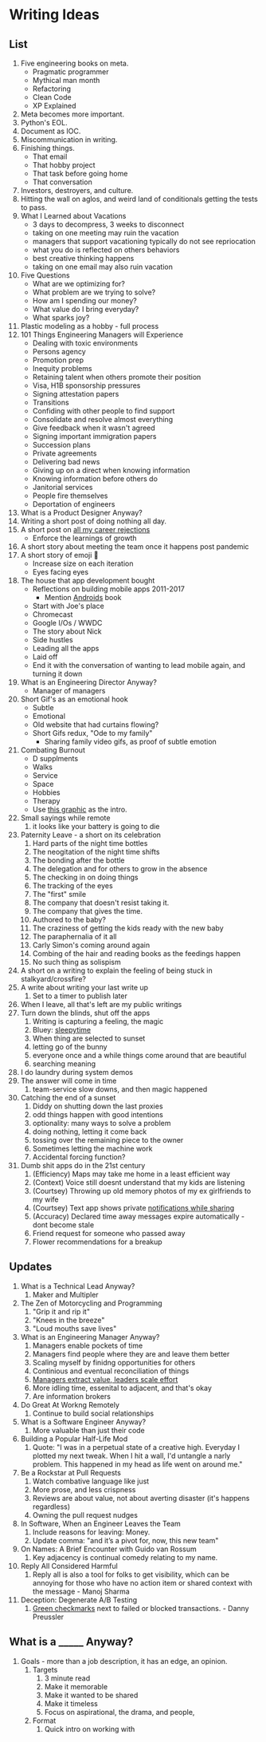 # Writing Ideas
## List

1. Five engineering books on meta.
    - Pragmatic programmer
    - Mythical man month
    - Refactoring
    - Clean Code
    - XP Explained
1. Meta becomes more important.
1. Python's EOL.
1. Document as IOC.
1. Miscommunication in writing.
1. Finishing things.
    - That email
    - That hobby project
    - That task before going home
    - That conversation
1. Investors, destroyers, and culture.
1. Hitting the wall on aglos, and weird land of conditionals getting the tests to pass.
1. What I Learned about Vacations
    - 3 days to decompress, 3 weeks to disconnect
    - taking on one meeting may ruin the vacation
    - managers that support vacationing typically do not see repriocation
    - what you do is reflected on others behaviors
    - best creative thinking happens
    - taking on one email may also ruin vacation
1. Five Questions
    - What are we optimizing for?
    - What problem are we trying to solve?
    - How am I spending our money?
    - What value do I bring everyday?
    - What sparks joy?
1. Plastic modeling as a hobby - full process
1. 101 Things Engineering Managers will Experience
    - Dealing with toxic environments
    - Persons agency
    - Promotion prep
    - Inequity problems
    - Retaining talent when others promote their position
    - Visa, H1B sponsorship pressures
    - Signing attestation papers
    - Transitions
    - Confiding with other people to find support
    - Consolidate and resolve almost everything
    - Give feedback when it wasn't agreed
    - Signing important immigration papers
    - Succession plans
    - Private agreements
    - Delivering bad news
    - Giving up on a direct when knowing information
    - Knowing information before others do
    - Janitorial services
    - People fire themselves
    - Deportation of engineers
1. What is a Product Designer Anyway?
1. Writing a short post of doing nothing all day.
1. A short post on [all my career rejections](https://web.eecs.utk.edu/~azh/blog/allmyrejections.html)
    - Enforce the learnings of growth
1. A short story about meeting the team once it happens post pandemic
1. A short story of emoji :eyes:
    - Increase size on each iteration
    - Eyes facing eyes
1. The house that app development bought
    - Reflections on building mobile apps 2011-2017
        - Mention [Androids](https://www.amazon.com/Androids-Built-Android-Operating-System-ebook/dp/B09C6RYHQ4) book
    - Start with Joe's place
    - Chromecast
    - Google I/Os / WWDC
    - The story about Nick
    - Side hustles
    - Leading all the apps
    - Laid off
    - End it with the conversation of wanting to lead mobile again, and turning it down
1. What is an Engineering Director Anyway?
    - Manager of managers
1. Short Gif's as an emotional hook
    - Subtle
    - Emotional
    - Old website that had curtains flowing?
    - Short Gifs redux, "Ode to my family"
        - Sharing family video gifs, as proof of subtle emotion
1. Combating Burnout
    - D supplments
    - Walks
    - Service
    - Space
    - Hobbies
    - Therapy
    - Use [this graphic](https://github.com/solidi?tab=overview&from=2012-12-01&to=2012-12-31) as the intro.
1. Small sayings while remote
    1. it looks like your battery is going to die
1. Paternity Leave - a short on its celebration
    1. Hard parts of the night time bottles
    1. The neogitation of the night time shifts
    1. The bonding after the bottle
    1. The delegation and for others to grow in the absence
    1. The checking in on doing things
    1. The tracking of the eyes
    1. The "first" smile
    1. The company that doesn't resist taking it.
    1. The company that gives the time.
    1. Authored to the baby?
    1. The craziness of getting the kids ready with the new baby
    1. The paraphernalia of it all
    1. Carly Simon's coming around again
    1. Combing of the hair and reading books as the feedings happen
    1. No such thing as solispism
1. A short on a writing to explain the feeling of being stuck in stalkyard/crossfire?
1. A write about writing your last write up
    1. Set to a timer to publish later
1. When I leave, all that's left are my public writings
1. Turn down the blinds, shut off the apps
    1. Writing is capturing a feeling, the magic
    1. Bluey: [sleepytime](https://vimeo.com/495639713)
    1. When thing are selected to sunset
    1. letting go of the bunny
    1. everyone once and a while things come around that are beautiful
    1. searching meaning
1. I do laundry during system demos
1. The answer will come in time
    1. team-service slow downs, and then magic happened
1. Catching the end of a sunset
    1. Diddy on shutting down the last proxies
    1. odd things happen with good intentions
    1. optionality: many ways to solve a problem
    1. doing nothing, letting it come back
    1. tossing over the remaining piece to the owner
    1. Sometimes letting the machine work
    1. Accidental forcing function?
1. Dumb shit apps do in the 21st century
    1. (Efficiency) Maps may take me home in a least efficient way
    1. (Context) Voice still doesnt understand that my kids are listening
    1. (Courtsey) Throwing up old memory photos of my ex girlfriends to my wife
    1. (Courtsey) Text app shows private [notifications while sharing](https://twitter.com/dougarcuri/status/1300474757935235072)
    1. (Accuracy) Declared time away messages expire automatically - dont become stale
    1. Friend request for someone who passed away
    1. Flower recommendations for a breakup

## Updates

1. What is a Technical Lead Anyway?
    1. Maker and Multipler
1. The Zen of Motorcycling and Programming
    1. "Grip it and rip it"
    1. "Knees in the breeze"
    1. "Loud mouths save lives"
1. What is an Engineering Manager Anyway?
    1. Managers enable pockets of time
    1. Managers find people where they are and leave them better
    1. Scaling myself by finidng opportunities for others
    1. Continious and eventual reconciliation of things
    1. [Managers extract value, leaders scale effort](https://news.ycombinator.com/item?id=28130764)
    1. More idling time, essenital to adjacent, and that's okay
    1. Are information brokers
1. Do Great At Workng Remotely
    1. Continue to build social relationships
1. What is a Software Engineer Anyway?
    1. More valuable than just their code
1. Building a Popular Half-Life Mod 
    1. Quote: "I was in a perpetual state of a creative high. Everyday I plotted my next tweak. When I hit a wall, I'd untangle a narly problem. This happened in my head as life went on around me."
1. Be a Rockstar at Pull Requests
    1. Watch combative language like just
    1. More prose, and less crispness
    1. Reviews are about value, not about averting disaster (it's happens regardless)
    1. Owning the pull request nudges
1. In Software, When an Engineer Leaves the Team
    1. Include reasons for leaving: Money.
    1. Update comma: "and it’s a pivot for, now, this new team"
1. On Names: A Brief Encounter with Guido van Rossum
    1. Key adjacency is continual comedy relating to my name.
1. Reply All Considered Harmful
    1. Reply all is also a tool for folks to get visibility, which can be annoying for those who have no action item or shared context with the message - Manoj Sharma
1. Deception: Degenerate A/B Testing
    1. [Green checkmarks](https://twitter.com/PreusslerBerlin/status/1513499737311358985) next to failed or blocked transactions. - Danny Preussler

## What is a _____ Anyway?

1. Goals - more than a job description, it has an edge, an opinion.
    1. Targets
        1. 3 minute read
        1. Make it memorable
        1. Make it wanted to be shared
        1. Make it timeless
        1. Focus on aspirational, the drama, and people, 
    1. Format 
        1. Quick intro on working with <title>
        1. The top belief(s) (~1-2 beliefs, say it boldly. Then 2-3 sentences on detail)
        1. State numerous sub beliefs (~8-9 beliefs)
        1. Bolden beliefs tell a story if read in sequence
        1. The final twist, leave them violently agreeing, disagreeing, or questioning

## Do Great at _____.

1. Goals - focus on a rythym and pipeline of getting things done
